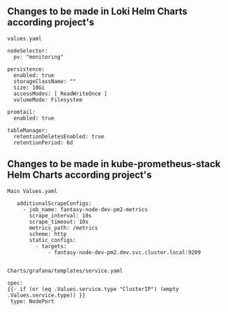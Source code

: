 ## Changes to be made in Loki Helm Charts according project's

`values.yaml`

```console
nodeSelector:
  pv: "monitoring"

persistence:
  enabled: true
  storageClassName: ""
  size: 10Gi
  accessModes: [ ReadWriteOnce ]
  volumeMode: Filesystem

promtail:
  enabled: true

tableManager:
  retentionDeletesEnabled: true
  retentionPeriod: 6d
```

## Changes to be made in kube-prometheus-stack Helm Charts according project's

`Main Values.yaml `

```console
   additionalScrapeConfigs:
     - job_name: fantasy-node-dev-pm2-metrics
       scrape_interval: 10s
       scrape_timeout: 10s
       metrics_path: /metrics
       scheme: http
       static_configs:
         - targets:
             - fantasy-node-dev-pm2.dev.svc.cluster.local:9209
             
```
             
`Charts/grafana/templates/service.yaml`

```console
spec:
{{- if (or (eq .Values.service.type "ClusterIP") (empty .Values.service.type)) }}
 type: NodePort

```
